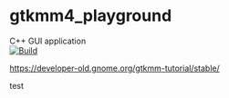 # gtkmm4_playground
C++ GUI application  
[![Build](https://github.com/incyi/gtkmm4_playground/actions/workflows/build.yml/badge.svg)](https://github.com/incyi/gtkmm4_playground/actions/workflows/build.yml)  
  
https://developer-old.gnome.org/gtkmm-tutorial/stable/  


test
